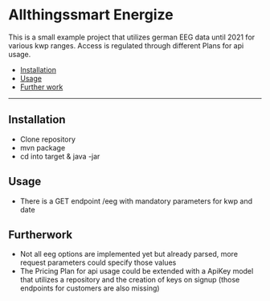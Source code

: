 # Allthingssmart Energize

This is a small example project that utilizes german EEG data until 2021 for various kwp ranges. Access is regulated through different Plans for api usage.

- [Installation](#installation)
- [Usage](#usage)
- [Further work](#furtherwork)

---

## Installation

- Clone repository
- mvn package
- cd into target & java -jar <file>

## Usage
- There is a GET endpoint /eeg with mandatory parameters for kwp and date

## Furtherwork
- Not all eeg options are implemented yet but already parsed, more request parameters could specify those values
- The Pricing Plan for api usage could be extended with a ApiKey model that utilizes a repository and the creation of keys on signup (those endpoints for customers are also missing)

